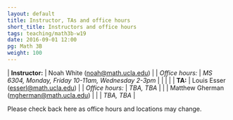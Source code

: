 ```yaml
---
layout: default
title: Instructor, TAs and office hours
short_title: Instructors and office hours
tags: teaching/math3b-w19
date: 2016-09-01 12:00
pg: Math 3B
weight: 100
---
```




| __Instructor:__ | Noah White (<a href="mailto:noah@math.ucla.edu">noah@math.ucla.edu</a>)             |
| _Office hours:_ | _MS 6304, Monday, Friday 10-11am, Wednesday 2-3pm_                     |
|                 |                                                                                     |
| __TA:__         | Louis Esser (<a href="mailto:esserl@math.ucla.edu">esserl@math.ucla.edu</a>)  |
| _Office hours:_ | _TBA, TBA_                                                     |
|                 | Matthew Gherman (<a href="mailto:mgherman@math.ucla.edu">mgherman@math.ucla.edu</a>) |
|                 | _TBA, TBA_                                                     |


Please check back here as office hours and locations may change.
